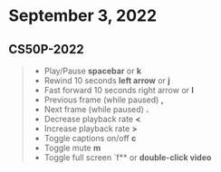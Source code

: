 # September 3, 2022

## CS50P-2022

> - Play/Pause	**spacebar** or **k**
> - Rewind 10 seconds	**left arrow** or **j**
> - Fast forward 10 seconds	right arrow or **l**
> - Previous frame (while paused)	**,**
> - Next frame (while paused)	**.**
> - Decrease playback rate	**<**
> - Increase playback rate	**>**
> - Toggle captions on/off	**c**
> - Toggle mute	**m**
> - Toggle full screen	`f** or **double-click video**
